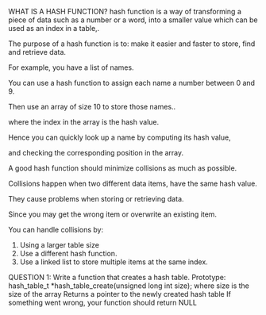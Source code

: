 WHAT IS A HASH FUNCTION?
 hash function is a way of transforming a piece of data such as a number or a word, into a smaller value which can be used as an index in a table,.

The purpose of a hash function is to: make it easier and faster to store, find and retrieve data.

For example, you have a list of names.

You can use a hash function to assign each name a number between 0 and 9.

Then use an array of size 10 to store those names..

where the index in the array is the hash value.

Hence you can quickly look up a name by computing its hash value, 

and checking the corresponding position in the array.

A good hash function should minimize collisions as much as possible.

Collisions happen when two different data items, have the same hash value.

They cause problems when storing or retrieving data.

Since you may get the wrong item or overwrite an existing item.

You can handle collisions by:

1. Using a larger table size
2. Use a different hash function.
3. Use a linked list to store multiple items at the same index.

QUESTION 1:
Write a  function that creates a hash table.
Prototype: hash_table_t *hash_table_create(unsigned long int size);
where size is the size of the array
Returns a pointer to the newly created hash table
If something went wrong, your function should return NULL
